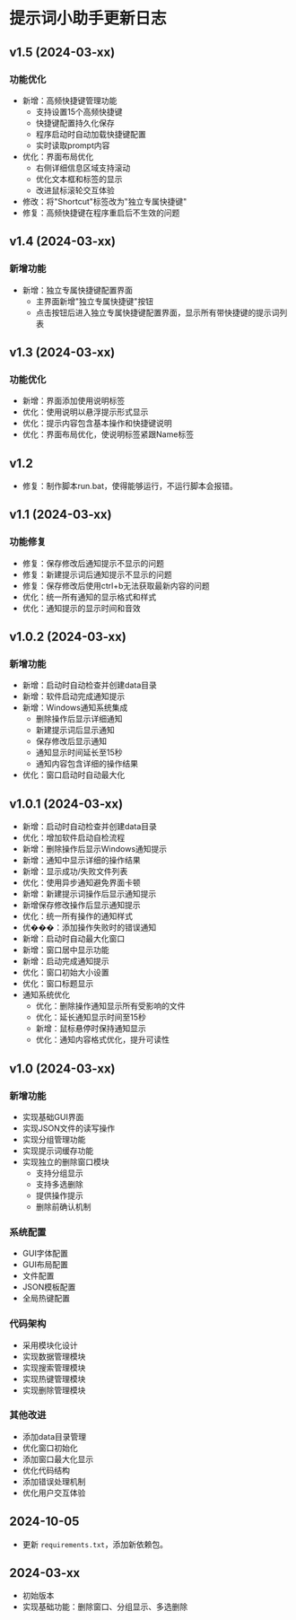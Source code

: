 # 提示词小助手更新日志

## v1.5 (2024-03-xx)
### 功能优化
- 新增：高频快捷键管理功能
  - 支持设置15个高频快捷键
  - 快捷键配置持久化保存
  - 程序启动时自动加载快捷键配置
  - 实时读取prompt内容
- 优化：界面布局优化
  - 右侧详细信息区域支持滚动
  - 优化文本框和标签的显示
  - 改进鼠标滚轮交互体验
- 修改：将"Shortcut"标签改为"独立专属快捷键"
- 修复：高频快捷键在程序重启后不生效的问题

## v1.4 (2024-03-xx)
### 新增功能
- 新增：独立专属快捷键配置界面
  - 主界面新增"独立专属快捷键"按钮
  - 点击按钮后进入独立专属快捷键配置界面，显示所有带快捷键的提示词列表

## v1.3 (2024-03-xx)
### 功能优化
- 新增：界面添加使用说明标签
- 优化：使用说明以悬浮提示形式显示
- 优化：提示内容包含基本操作和快捷键说明
- 优化：界面布局优化，使说明标签紧跟Name标签

## v1.2
- 修复：制作脚本run.bat，使得能够运行，不运行脚本会报错。

## v1.1 (2024-03-xx)
### 功能修复
- 修复：保存修改后通知提示不显示的问题
- 修复：新建提示词后通知提示不显示的问题
- 修复：保存修改后使用ctrl+b无法获取最新内容的问题
- 优化：统一所有通知的显示格式和样式
- 优化：通知提示的显示时间和音效

## v1.0.2 (2024-03-xx)

### 新增功能
- 新增：启动时自动检查并创建data目录
- 新增：软件启动完成通知提示
- 新增：Windows通知系统集成
  - 删除操作后显示详细通知
  - 新建提示词后显示通知
  - 保存修改后显示通知
  - 通知显示时间延长至15秒
  - 通知内容包含详细的操作结果
- 优化：窗口启动时自动最大化

## v1.0.1 (2024-03-xx)
- 新增：启动时自动检查并创建data目录
- 优化：增加软件启动自检流程
- 新增：删除操作后显示Windows通知提示
- 新增：通知中显示详细的操作结果
- 新增：显示成功/失败文件列表
- 优化：使用异步通知避免界面卡顿
- 新增：新建提示词操作后显示通知提示
- 新增保存修改操作后显示通知提示
- 优化：统一所有操作的通知样式
- 优���：添加操作失败时的错误通知
- 新增：启动时自动最大化窗口
- 新增：窗口居中显示功能
- 新增：启动完成通知提示
- 优化：窗口初始大小设置
- 优化：窗口标题显示 
- 通知系统优化
  - 优化：删除操作通知显示所有受影响的文件
  - 优化：延长通知显示时间至15秒
  - 新增：鼠标悬停时保持通知显示
  - 优化：通知内容格式优化，提升可读性

## v1.0 (2024-03-xx)

### 新增功能
- 实现基础GUI界面
- 实现JSON文件的读写操作
- 实现分组管理功能
- 实现提示词缓存功能
- 实现独立的删除窗口模块
  - 支持分组显示
  - 支持多选删除
  - 提供操作提示
  - 删除前确认机制

### 系统配置
- GUI字体配置
- GUI布局配置
- 文件配置
- JSON模板配置
- 全局热键配置

### 代码架构
- 采用模块化设计
- 实现数据管理模块
- 实现搜索管理模块
- 实现热键管理模块
- 实现删除管理模块

### 其他改进
- 添加data目录管理
- 优化窗口初始化
- 添加窗口最大化显示
- 优化代码结构
- 添加错误处理机制
- 优化用户交互体验

## 2024-10-05
- 更新 `requirements.txt`，添加新依赖包。

## 2024-03-xx
- 初始版本
- 实现基础功能：删除窗口、分组显示、多选删除